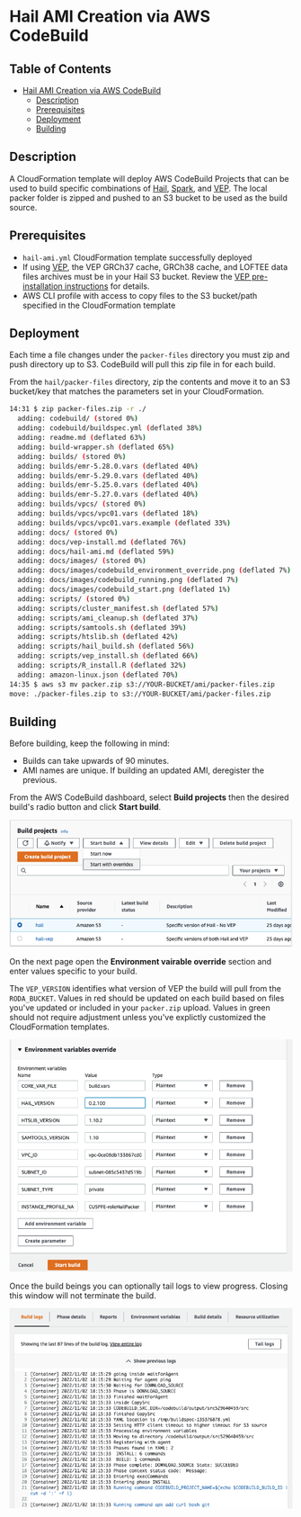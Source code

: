 # Hail AMI Creation via AWS CodeBuild

## Table of Contents

- [Hail AMI Creation via AWS CodeBuild](#hail-ami-creation-via-aws-codebuild)
  - [Description](#description)
  - [Prerequisites](#prerequisites)
  - [Deployment](#deployment)
  - [Building](#building)

## Description

A CloudFormation template will deploy AWS CodeBuild Projects that can be used to build specific combinations of [Hail](https://hail.is), [Spark](https://docs.aws.amazon.com/emr/latest/ReleaseGuide/emr-spark.html), and [VEP](https://useast.ensembl.org/info/docs/tools/vep/index.html).  The local packer folder is zipped and pushed to an S3 bucket to be used as the build source.

## Prerequisites

- `hail-ami.yml` CloudFormation template successfully deployed
- If using [VEP](https://useast.ensembl.org/info/docs/tools/vep/index.html), the VEP GRCh37 cache, GRCh38 cache, and LOFTEE data files archives must be in your Hail S3 bucket.  Review the [VEP pre-installation instructions](vep-install.md) for details.
- AWS CLI profile with access to copy files to the S3 bucket/path specified in the CloudFormation template

## Deployment

Each time a file changes under the `packer-files` directory you must zip and push directory up to S3.  CodeBuild will pull this zip file in for each build.

From the `hail/packer-files` directory, zip the contents and move it to an S3 bucket/key that matches the parameters set in your CloudFormation.

```bash
14:31 $ zip packer-files.zip -r ./
  adding: codebuild/ (stored 0%)
  adding: codebuild/buildspec.yml (deflated 38%)
  adding: readme.md (deflated 63%)
  adding: build-wrapper.sh (deflated 65%)
  adding: builds/ (stored 0%)
  adding: builds/emr-5.28.0.vars (deflated 40%)
  adding: builds/emr-5.29.0.vars (deflated 40%)
  adding: builds/emr-5.25.0.vars (deflated 40%)
  adding: builds/emr-5.27.0.vars (deflated 40%)
  adding: builds/vpcs/ (stored 0%)
  adding: builds/vpcs/vpc01.vars (deflated 18%)
  adding: builds/vpcs/vpc01.vars.example (deflated 33%)
  adding: docs/ (stored 0%)
  adding: docs/vep-install.md (deflated 76%)
  adding: docs/hail-ami.md (deflated 59%)
  adding: docs/images/ (stored 0%)
  adding: docs/images/codebuild_environment_override.png (deflated 7%)
  adding: docs/images/codebuild_running.png (deflated 7%)
  adding: docs/images/codebuild_start.png (deflated 1%)
  adding: scripts/ (stored 0%)
  adding: scripts/cluster_manifest.sh (deflated 57%)
  adding: scripts/ami_cleanup.sh (deflated 37%)
  adding: scripts/samtools.sh (deflated 39%)
  adding: scripts/htslib.sh (deflated 42%)
  adding: scripts/hail_build.sh (deflated 56%)
  adding: scripts/vep_install.sh (deflated 66%)
  adding: scripts/R_install.R (deflated 32%)
  adding: amazon-linux.json (deflated 70%)
14:35 $ aws s3 mv packer.zip s3://YOUR-BUCKET/ami/packer-files.zip
move: ./packer-files.zip to s3://YOUR-BUCKET/ami/packer-files.zip
```

## Building

Before building, keep the following in mind:

- Builds can take upwards of 90 minutes.
- AMI names are unique.  If building an updated AMI, deregister the previous.

From the AWS CodeBuild dashboard, select **Build projects** then the desired build's radio button and click **Start build**.

![codebuild_1](docs/images/ami/codebuild_start.png)

On the next page open the **Environment vairable override** section and enter values specific to your build.

The `VEP_VERSION` identifies what version of VEP the build will pull from the `RODA_BUCKET`.  Values in red should be updated on each build based on files you've updated or included in your `packer.zip` upload. Values in green should not require adjustment unless you've explictly customized the CloudFormation templates.

![codebuild_2](docs/images/ami/codebuild_override.png)

Once the build beings you can optionally tail logs to view progress.  Closing this window will not terminate the build.

![codebuild_3](docs/images/ami/codebuild_running.png)
